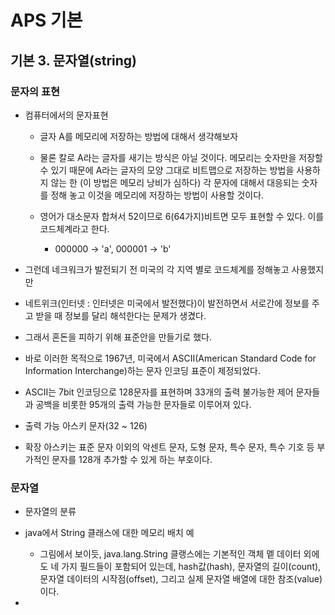 # APS 기본

## 기본 3. 문자열(string)

### 문자의 표현

* 컴퓨터에서의 문자표현
  
  * 글자 A를 메모리에 저장하는 방법에 대해서 생각해보자
  
  * 물론 칼로 A라는 글자를 새기는 방식은 아닐 것이다. 메모리는 숫자만을 저장할 수 있기 때문에 A라는 글자의 모양 그대로 비트맵으로 저장하는 방법을 사용하지 않는 한 (이 방법은 메모리 낭비가 심하다) 각 문자에 대해서 대응되는 숫자를 정해 놓고 이것을 메모리에 저장하는 방법이 사용할 것이다.
  
  * 영어가 대소문자 합쳐서 52이므로 6(64가지)비트면 모두 표현할 수 있다. 이를 코드체계라고 한다.
    
    - 000000 → 'a', 000001 → 'b'

* 그런데 네크워크가 발전되기 전 미국의 각 지역 별로 코드체계를 정해놓고 사용했지만

* 네트위크(인터넷 : 인터넷은 미국에서 발전했다)이 발전하면서 서로간에 정보를 주고 받을 때 정보를 달리 해석한다는 문제가 생겼다.

* 그래서 혼돈을 피하기 위해 표준안을 만들기로 했다.

* 바로 이러한 목적으로 1967년, 미국에서 ASCII(American Standard Code for Information Interchange)하는 문자 인코딩 표준이 제정되었다.

* ASCII는 7bit 인코딩으로 128문자를 표현하며 33개의 출력 불가능한 제어 문자들과 공백을 비롯한 95개의 출력 가능한 문자들로 이루어져 있다.

* 출력 가능 아스키 문자(32 ~ 126)

* 확장 아스키는 표준 문자 이외의 악센트 문자, 도형 문자, 특수 문자, 특수 기호 등 부가적인 문자를 128개 추가할 수 있게 하는 부호이다.



### 문자열

* 문자열의 분류

* java에서 String 클래스에 대한 메모리 배치 예
  
  * 그림에서 보이듯, java.lang.String 클랭스에는 기본적인 객체 멭 데이터 외에도 네 가지 필드들이 포함되어 있는데, hash값(hash), 문자열의 길이(count), 문자열 데이터의 시작점(offset), 그리고 실제 문자열 배열에 대한 참조(value)이다.

* 
